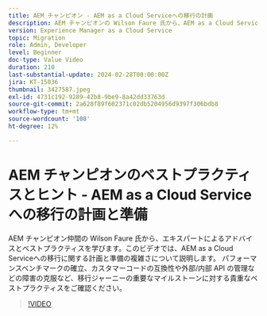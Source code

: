 ```yaml
---
title: AEM チャンピオン - AEM as a Cloud Serviceへの移行の計画
description: AEM チャンピオンの Wilson Faure 氏から、AEM as a Cloud Serviceへの移行の準備と計画に関する専門的なアドバイスを受けることができます。
version: Experience Manager as a Cloud Service
topic: Migration
role: Admin, Developer
level: Beginner
doc-type: Value Video
duration: 210
last-substantial-update: 2024-02-28T00:00:00Z
jira: KT-15036
thumbnail: 3427587.jpeg
exl-id: 4731c192-9289-42b8-9be9-8a42dd33763d
source-git-commit: 2a628f89f602371c02db5204956d9397f306bdb8
workflow-type: tm+mt
source-wordcount: '108'
ht-degree: 12%

---
```


# AEM チャンピオンのベストプラクティスとヒント - AEM as a Cloud Serviceへの移行の計画と準備

AEM チャンピオン仲間の Wilson Faure 氏から、エキスパートによるアドバイスとベストプラクティスを学びます。このビデオでは、AEM as a Cloud Serviceへの移行に関する計画と準備の複雑さについて説明します。 パフォーマンスベンチマークの確立、カスタマーコードの互換性や外部/内部 API の管理などの障害の克服など、移行ジャーニーの重要なマイルストーンに対する貴重なベストプラクティスをご確認ください。

>[!VIDEO](https://video.tv.adobe.com/v/3427587/?learn=on)
